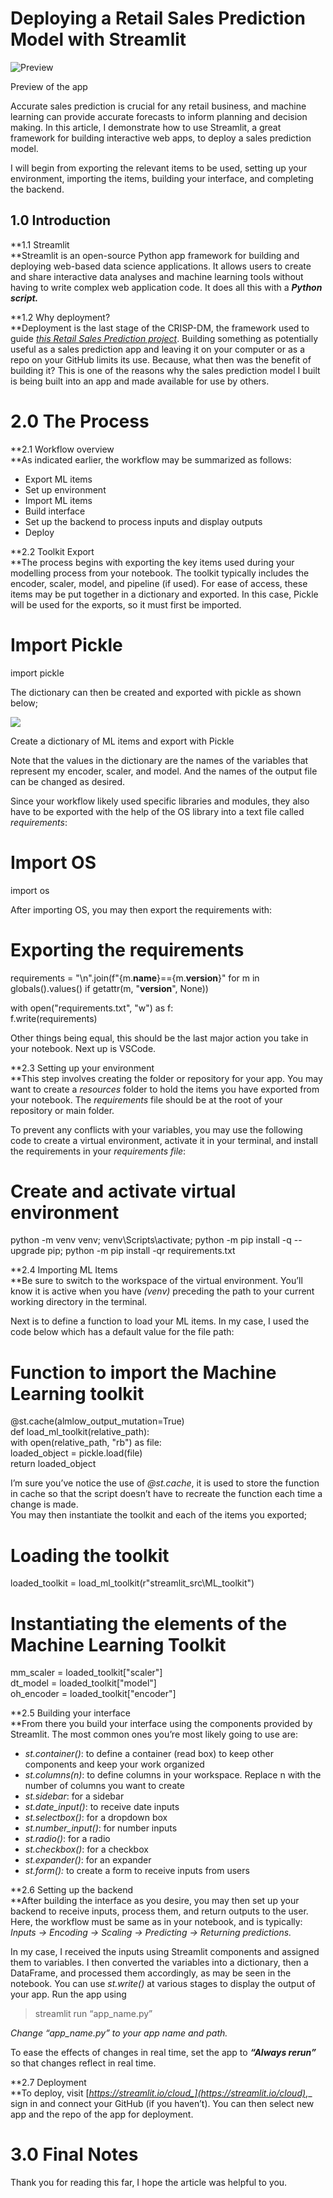 # Deploying a Retail Sales Prediction Model with Streamlit

![Preview](https://miro.medium.com/max/748/1*DvxQV-pqDKW2gFkuyWXvNw.png)

Preview of the app

Accurate sales prediction is crucial for any retail business, and machine learning can provide accurate forecasts to inform planning and decision making. In this article, I demonstrate how to use Streamlit, a great framework for building interactive web apps, to deploy a sales prediction model.

I will begin from exporting the relevant items to be used, setting up your environment, importing the items, building your interface, and completing the backend.

## 1.0 Introduction

**1.1 Streamlit  
**Streamlit is an open-source Python app framework for building and deploying web-based data science applications. It allows users to create and share interactive data analyses and machine learning tools without having to write complex web application code. It does all this with a  **_Python script._**

**1.2 Why deployment?  
**Deployment is the last stage of the CRISP-DM, the framework used to guide  [_this Retail Sales Prediction project_](https://github.com/KOdoi-OJ/Retail_Sales_Prediction_App_with_Streamlit). Building something as potentially useful as a sales prediction app and leaving it on your computer or as a repo on your GitHub limits its use. Because, what then was the benefit of building it? This is one of the reasons why the sales prediction model I built is being built into an app and made available for use by others.

# 2.0 The Process

**2.1 Workflow overview  
**As indicated earlier, the workflow may be summarized as follows:

-   Export ML items
-   Set up environment
-   Import ML items
-   Build interface
-   Set up the backend to process inputs and display outputs
-   Deploy

**2.2 Toolkit Export  
**The process begins with exporting the key items used during your modelling process from your notebook. The toolkit typically includes the encoder, scaler, model, and pipeline (if used). For ease of access, these items may be put together in a dictionary and exported. In this case, Pickle will be used for the exports, so it must first be imported.

# Import Pickle  
import pickle

The dictionary can then be created and exported with pickle as shown below;

![](https://miro.medium.com/max/496/1*8ViNBopOY5WcfIP-Ey8cJA.png)

Create a dictionary of ML items and export with Pickle

Note that the values in the dictionary are the names of the variables that represent my encoder, scaler, and model. And the names of the output file can be changed as desired.

Since your workflow likely used specific libraries and modules, they also have to be exported with the help of the OS library into a text file called  _requirements_:

# Import OS  
import os

After importing OS, you may then export the requirements with:

# Exporting the requirements  
requirements = "\n".join(f"{m.__name__}=={m.__version__}" for m in globals().values() if getattr(m, "__version__", None))  
  
with open("requirements.txt", "w") as f:  
    f.write(requirements)

Other things being equal, this should be the last major action you take in your notebook. Next up is VSCode.

**2.3 Setting up your environment  
**This step involves creating the folder or repository for your app. You may want to create a  _resources_ folder to hold the items you have exported from your notebook. The  _requirements_ file should be at the root of your repository or main folder.

To prevent any conflicts with your variables, you may use the following code to create a virtual environment, activate it in your terminal, and install the requirements in your  _requirements file_:

# Create and activate virtual environment  
python -m venv venv; venv\Scripts\activate; python -m pip install -q --upgrade pip; python -m pip install -qr requirements.txt

**2.4 Importing ML Items  
**Be sure to switch to the workspace of the virtual environment. You’ll know it is active when you have  _(venv)_ preceding the path to your current working directory in the terminal.

Next is to define a function to load your ML items. In my case, I used the code below which has a default value for the file path:

# Function to import the Machine Learning toolkit  
@st.cache(almlow_output_mutation=True)  
def load_ml_toolkit(relative_path):  
    with open(relative_path, "rb") as file:  
        loaded_object = pickle.load(file)  
    return loaded_object

I’m sure you’ve notice the use of  _@st.cache_, it is used to store the function in cache so that the script doesn’t have to recreate the function each time a change is made.  
You may then instantiate the toolkit and each of the items you exported;

# Loading the toolkit  
loaded_toolkit = load_ml_toolkit(r"streamlit_src\ML_toolkit")  
  
# Instantiating the elements of the Machine Learning Toolkit  
mm_scaler = loaded_toolkit["scaler"]  
dt_model = loaded_toolkit["model"]  
oh_encoder = loaded_toolkit["encoder"]

**2.5 Building your interface  
**From there you build your interface using the components provided by Streamlit. The most common ones you’re most likely going to use are:

-   _st.container()_: to define a container (read box) to keep other components and keep your work organized
-   _st.columns(n)_: to define columns in your workspace. Replace n with the number of columns you want to create
-   _st.sidebar_: for a sidebar
-   _st.date_input()_: to receive date inputs
-   _st.selectbox()_: for a dropdown box
-   _st.number_input()_: for number inputs
-   _st.radio()_: for a radio
-   _st.checkbox()_: for a checkbox
-   _st.expander()_: for an expander
-   _st.form():_ to create a form to receive inputs from users

**2.6 Setting up the backend  
**After building the interface as you desire, you may then set up your backend to receive inputs, process them, and return outputs to the user. Here, the workflow must be same as in your notebook, and is typically:  _Inputs -> Encoding -> Scaling -> Predicting -> Returning predictions._

In my case, I received the inputs using Streamlit components and assigned them to variables. I then converted the variables into a dictionary, then a DataFrame, and processed them accordingly, as may be seen in the notebook. You can use  _st.write()_ at various stages to display the output of your app. Run the app using

> streamlit run “app_name.py”

_Change “app_name.py” to your app name and path._

To ease the effects of changes in real time, set the app to  **_“Always rerun”_** so that changes reflect in real time.

**2.7 Deployment  
**To deploy, visit  [_https://streamlit.io/cloud_](https://streamlit.io/cloud)_,_ sign in and connect your GitHub (if you haven’t). You can then select new app and the repo of the app for deployment.

# 3.0 Final Notes

Thank you for reading this far, I hope the article was helpful to you.